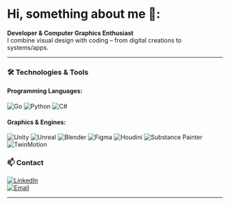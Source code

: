 # Hi, something about me 🙂:

**Developer & Computer Graphics Enthusiast**  
I combine visual design with coding – from digital creations to systems/apps.  

---  

### 🛠️ **Technologies & Tools**  




#### **Programming Languages:**  
![Go](https://skillicons.dev/icons?i=go) ![Python](https://skillicons.dev/icons?i=python) ![C#](https://skillicons.dev/icons?i=cs)
#### **Graphics & Engines:**  
![Unity](https://skillicons.dev/icons?i=unity) ![Unreal](https://skillicons.dev/icons?i=unreal) ![Blender](https://skillicons.dev/icons?i=blender) ![Figma](https://skillicons.dev/icons?i=figma)
![Houdini](https://custom-icon-badges.demolab.com/badge/-Houdini-000000?logo=houdini&logoColor=white) ![Substance Painter](https://custom-icon-badges.demolab.com/badge/-Substance%20Painter-FF7C4C?logo=substancepainter&logoColor=white)
![TwinMotion](https://img.shields.io/badge/-TwinMotion-B5007D?logo=https://raw.githubusercontent.com/[yourusername]/[repo]/[branch]/twinmotion-logo.png&logoColor=white)





### 📫 **Contact**  
[![LinkedIn](https://skillicons.dev/icons?i=linkedin)](https://www.linkedin.com/in/maciej-karczmarz-b5b444237/)  
[![Email](https://skillicons.dev/icons?i=gmail)](mailto:maciekkar1305@gmail.com)

---
